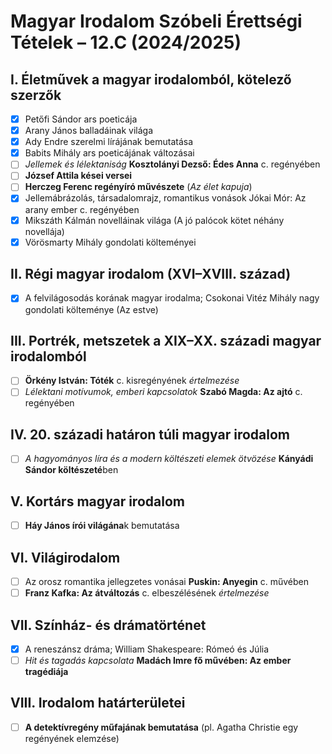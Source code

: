 # Magyar Irodalom Szóbeli Érettségi Tételek – 12.C (2024/2025)

## I. Életművek a magyar irodalomból, kötelező szerzők
- [x] Petőfi Sándor ars poeticája  
- [x] Arany János balladáinak világa  
- [x] Ady Endre szerelmi lírájának bemutatása  
- [x] Babits Mihály ars poeticájának változásai  
- [ ] *Jellemek és lélektaniság* **Kosztolányi Dezső: Édes Anna** c. regényében  
- [ ] **József Attila kései versei**  
- [ ] **Herczeg Ferenc regényíró művészete** (*Az élet kapuja*)  
- [x] Jellemábrázolás, társadalomrajz, romantikus vonások Jókai Mór: Az arany ember c. regényében  
- [x] Mikszáth Kálmán novelláinak világa (A jó palócok kötet néhány novellája)  
- [x] Vörösmarty Mihály gondolati költeményei  

## II. Régi magyar irodalom (XVI–XVIII. század)
- [x] A felvilágosodás korának magyar irodalma; Csokonai Vitéz Mihály nagy gondolati költeménye (Az estve)

## III. Portrék, metszetek a XIX–XX. századi magyar irodalomból
- [ ] **Örkény István: Tóték** c. kisregényének *értelmezése*
- [ ] *Lélektani motívumok, emberi kapcsolatok* **Szabó Magda: Az ajtó** c. regényében  

## IV. 20. századi határon túli magyar irodalom
- [ ] *A hagyományos líra és a modern költészeti elemek ötvözése* **Kányádi Sándor költészeté**ben  

## V. Kortárs magyar irodalom
- [ ] **Háy János írói világána**k bemutatása  

## VI. Világirodalom
- [ ] Az orosz romantika jellegzetes vonásai **Puskin: Anyegin** c. művében  
- [ ] **Franz Kafka: Az átváltozás** c. elbeszélésének *értelmezése*

## VII. Színház- és drámatörténet
- [x] A reneszánsz dráma; William Shakespeare: Rómeó és Júlia  
- [ ] *Hit és tagadás kapcsolata* **Madách Imre fő művében: Az ember tragédiája**  

## VIII. Irodalom határterületei
- [ ] **A detektívregény műfajának bemutatása** (pl. Agatha Christie egy regényének elemzése)  
